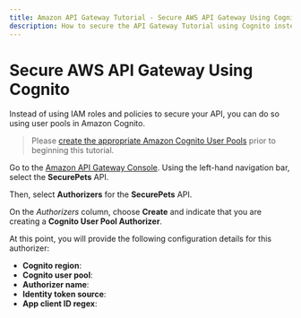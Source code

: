 ```yaml
---
title: Amazon API Gateway Tutorial - Secure AWS API Gateway Using Cognito
description: How to secure the API Gateway Tutorial using Cognito instead of IAM roles and policies.
---
```


# Secure AWS API Gateway Using Cognito

Instead of using IAM roles and policies to secure your API, you can do so using user pools in Amazon Cognito.

> Please [create the appropriate Amazon Cognito User Pools](http://docs.aws.amazon.com/cognito/latest/developerguide/setting-up-cognito-user-identity-pools.html) prior to beginning this tutorial.

Go to the [Amazon API Gateway Console](https://console.aws.amazon.com/apigateway). Using the left-hand navigation bar, select the **SecurePets** API.

Then, select **Authorizers** for the **SecurePets** API.

On the *Authorizers* column, choose **Create** and indicate that you are creating a **Cognito User Pool Authorizer**.

At this point, you will provide the following configuration details for this authorizer:

* **Cognito region**:
* **Cognito user pool**:
* **Authorizer name**:
* **Identity token source**:
* **App client ID regex**:
